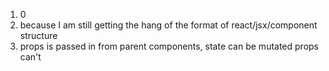 1.  0
2.  because I am still getting the hang of the format of react/jsx/component structure
3.  props is passed in from parent components, state can be mutated props can't
